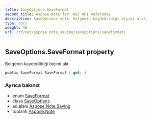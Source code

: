 ```yaml
---
title: SaveOptions.SaveFormat
second_title: Aspose.Note for .NET API Referansı
description: SaveOptions mülk. Belgenin kaydedildiği biçimi alır.
type: docs
weight: 40
url: /tr/net/aspose.note.saving/saveoptions/saveformat/
---
```

## SaveOptions.SaveFormat property

Belgenin kaydedildiği biçimi alır.

```csharp
public SaveFormat SaveFormat { get; }
```

### Ayrıca bakınız

* enum [SaveFormat](../../../aspose.note/saveformat/)
* class [SaveOptions](../)
* ad alanı [Aspose.Note.Saving](../../saveoptions/)
* toplantı [Aspose.Note](../../../)


